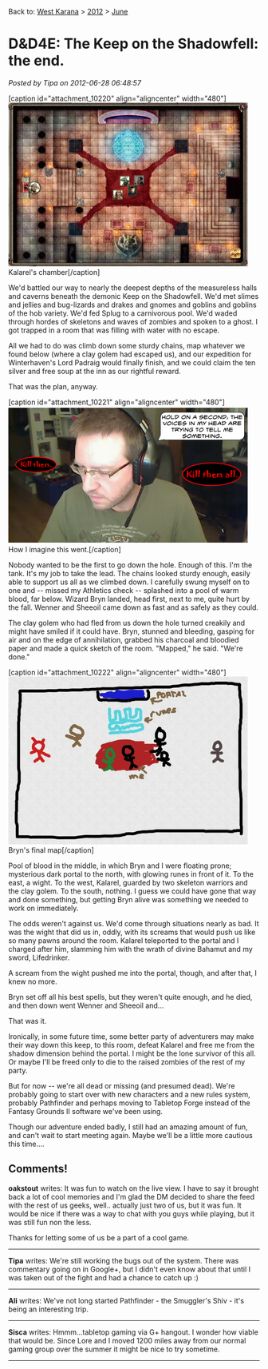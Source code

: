 Back to: [West Karana](/posts/westkarana.md) > [2012](/posts/2012/westkarana.md) > [June](./westkarana.md)
# D&D4E: The Keep on the Shadowfell: the end.

*Posted by Tipa on 2012-06-28 06:48:57*

[caption id="attachment\_10220" align="aligncenter" width="480"][![](../../../uploads/2012/06/1-FantasyGrounds-2012-06-27-21-24-30-36-480x328.jpg "Kalarel's chamber")](../../../uploads/2012/06/1-FantasyGrounds-2012-06-27-21-24-30-36.jpg) Kalarel's chamber[/caption]

We'd battled our way to nearly the deepest depths of the measureless halls and caverns beneath the demonic Keep on the Shadowfell. We'd met slimes and jellies and bug-lizards and drakes and gnomes and goblins and goblins of the hob variety. We'd fed Splug to a carnivorous pool. We'd waded through hordes of skeletons and waves of zombies and spoken to a ghost. I got trapped in a room that was filling with water with no escape.

All we had to do was climb down some sturdy chains, map whatever we found below (where a clay golem had escaped us), and our expedition for Winterhaven's Lord Padraig would finally finish, and we could claim the ten silver and free soup at the inn as our rightful reward.

That was the plan, anyway.

[caption id="attachment\_10221" align="aligncenter" width="480"][![](../../../uploads/2012/06/killthemall.png "How I imagine this went.")](../../../uploads/2012/06/killthemall.png) How I imagine this went.[/caption]

Nobody wanted to be the first to go down the hole. Enough of this. I'm the tank. It's my job to take the lead. The chains looked sturdy enough, easily able to support us all as we climbed down. I carefully swung myself on to one and -- missed my Athletics check -- splashed into a pool of warm blood, far below. Wizard Bryn landed, head first, next to me, quite hurt by the fall. Wenner and Sheeoil came down as fast and as safely as they could.

The clay golem who had fled from us down the hole turned creakily and might have smiled if it could have. Bryn, stunned and bleeding, gasping for air and on the edge of annihilation, grabbed his charcoal and bloodied paper and made a quick sketch of the room. "Mapped," he said. "We're done."

[caption id="attachment\_10222" align="aligncenter" width="480"][![](../../../uploads/2012/06/map.jpg "Bryn's final map")](../../../uploads/2012/06/map.jpg) Bryn's final map[/caption]

Pool of blood in the middle, in which Bryn and I were floating prone; mysterious dark portal to the north, with glowing runes in front of it. To the east, a wight. To the west, Kalarel, guarded by two skeleton warriors and the clay golem. To the south, nothing. I guess we could have gone that way and done something, but getting Bryn alive was something we needed to work on immediately.

The odds weren't against us. We'd come through situations nearly as bad. It was the wight that did us in, oddly, with its screams that would push us like so many pawns around the room. Kalarel teleported to the portal and I charged after him, slamming him with the wrath of divine Bahamut and my sword, Lifedrinker.

A scream from the wight pushed me into the portal, though, and after that, I knew no more.

Bryn set off all his best spells, but they weren't quite enough, and he died, and then down went Wenner and Sheeoil and...

That was it.

Ironically, in some future time, some better party of adventurers may make their way down this keep, to this room, defeat Kalarel and free me from the shadow dimension behind the portal. I might be the lone survivor of this all. Or maybe I'll be freed only to die to the raised zombies of the rest of my party.

But for now -- we're all dead or missing (and presumed dead). We're probably going to start over with new characters and a new rules system, probably Pathfinder and perhaps moving to Tabletop Forge instead of the Fantasy Grounds II software we've been using.

Though our adventure ended badly, I still had an amazing amount of fun, and can't wait to start meeting again. Maybe we'll be a little more cautious this time....

## Comments!

**oakstout** writes: It was fun to watch on the live view. I have to say it brought back a lot of cool memories and I'm glad the DM decided to share the feed with the rest of us geeks, well.. actually just two of us, but it was fun. It would be nice if there was a way to chat with you guys while playing, but it was still fun non the less.

Thanks for letting some of us be a part of a cool game.

---

**Tipa** writes: We're still working the bugs out of the system. There was commentary going on in Google+, but I didn't even know about that until I was taken out of the fight and had a chance to catch up :)

---

**Ali** writes: We've not long started Pathfinder - the Smuggler's Shiv - it's being an interesting trip.

---

**Sisca** writes: Hmmm...tabletop gaming via G+ hangout. I wonder how viable that would be. Since Lore and I moved 1200 miles away from our normal gaming group over the summer it might be nice to try sometime.

---

